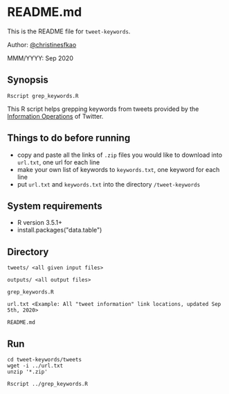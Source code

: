 # README.md
This is the README file for ```tweet-keywords```.

Author: [@christinesfkao](https://github.com/christinesfkao)

MMM/YYYY: Sep 2020

## Synopsis
```
Rscript grep_keywords.R
```
This R script helps grepping keywords from tweets provided by the [Information Operations](https://transparency.twitter.com/en/reports/information-operations.html) of Twitter.

## Things to do before running 
- copy and paste all the links of ```.zip``` files you would like to download into ```url.txt```, one url for each line
- make your own list of keywords to ```keywords.txt```, one keyword for each line
- put ```url.txt``` and ```keywords.txt``` into the directory ```/tweet-keywords```

## System requirements

- R version 3.5.1+
- install.packages("data.table")

## Directory
```
tweets/ <all given input files>

outputs/ <all output files>

grep_keywords.R

url.txt <Example: All "tweet information" link locations, updated Sep 5th, 2020>
		 
README.md
```
## Run

```
cd tweet-keywords/tweets
wget -i ../url.txt
unzip '*.zip'

Rscript ../grep_keywords.R
``` 

